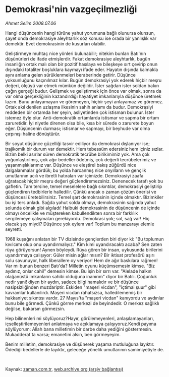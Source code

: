 # Demokrasi'nin vazgeçilmezliği

*Ahmet Selim 2008.07.06*

<tr><td class="metin" colspan="2" style="padding-top: 20px; padding-left: 5px; padding-right: 10px;">Hangi düşüncenin hangi türüne yahut yorumuna bağlı olunursa olunsun, şayet onda demokrasiye aleyhtarlık söz konusu ise orada bir yanlışlık var demektir. Evet demokrasinin de kusurları olabilir.</td></tr><tr><td class="metin" colspan="2" style="padding-top: 20px; padding-left: 5px; padding-right: 10px;"><p>Geliştirmeye muhtaç nice yönleri bulunabilir; nitekim bunları Batı'nın düşünürleri de ifade etmişlerdir. Fakat demokrasiye aleyhtarlık, bugün insanlığın ortak malı olan bir pozitif hasılaya ve bileşkeye sırt çevirip onun dışındaki totaliter boşluklara kaymayı ifade eder. Hayatın dışında kalmakla aynı anlama gelen sürüklenmeleri beraberinde getirir. Düşünce yoksunluğunu kaçınılmaz kılar. Bugün demokrasiyi yok ederek hiçbir meşru değeri, ölçüyü var etmek mümkün değildir. İster sağdan ister soldan bakın çağın gerçeği budur. Gelişmek ve geliştirmek için önce var olmak, sonra da var olma gerçekliğinin kazandırdığı hayatiyet imkanlarıyla düşünce üretmek lazım. Bunu anlayamayan ve göremeyen, hiçbir şeyi anlayamaz ve göremez. Ortak akıl denilen uzlaşma ilkesinin sahih anlamı da budur. Demokrasiyi reddeden bir ortamda her şeyin, asliyetinden çok istismarı bulunur. İster istemez öyle olur. Anti-demokratik ortamlarda istismar ve sapma bir ortam zaruretidir. İyi niyetle direnen olsa bile, kısa bir sürede o zarurete boyun eğer. Düşüncenin durması; istismar ve sapmayı, bir beyhude var olma çırpınışı haline dönüştürür.
<p>Bir soyut düşünce güzelliği tasvir ediliyor da demokrasi dışlanıyor ise; trajikomik bir durum var demektir. Hem tebessüm edersiniz hem içiniz sızlar. Bizim belki asırlar süren demokratik tecrübe birikimimiz yok. Ama çok yoğunlaştırılmış, çok ağır bedeller ödetmiş, çok değerli tecrübelerimiz ve yaşanmışlıklarımız var. Düşünce ve eleştirel bakış züğürdü nice dalgalanmalar gördük; bu yolda harcanmış nice onyılların ve gençlik umutlarının acılı ve ibretli hatıraları var içimizde. Demokrasiyi zaafa uğratacak hiçbir meşru değeri güçlendiremezsiniz. Denenecek tarafı yok bu gafletin. Tam tersine, temel meselelere bağlı sıkıntılar, demokrasiyi geliştirip güçlendiren tedbirlerle halledilir. Çünkü ancak o zaman çözüm önerisi ve düşüncesi üretebilirsiniz. Temel şart demokrasinin içinde olmaktır. Bizimkiler bu işi ters anladı. Sağda yahut solda olmayı, demokrasinin sağında yahut solunda olmak gibi algıladı! Halbuki demokrasinin de düşüncenin de içinde olmayı öncelikle ve müştereken kabullendikten sonra bir farklılık sergilemeye çalışmaları gerekiyordu. Demokrasi yok; sol, sağ var! Hiç olacak şey miydi? Düşünce yok eylem var! Toplum bu manzarayı elemle seyretti. 
<p>1968 kuşağını anlatan bir TV dizisinde gençlerden biri diyor ki: "Bu toplumun kıvılcımı olup onu uyandırmalıyız." Kim kimi uyandıracaktı acaba? Sen zaten rüya görüyorsun! Aynen böyleydi. Rüya gören bir insan, uykusunda birilerini uyandırmaya çalışıyor: Güler misin ağlar mısın? Bir iktisat profesörü aşırı solu savunuyor, halk liberallere oy veriyor! Hem de ağır baskılara rağmen! Var mı bunun benzeri Batı'da? Milletin oyunu küçümsemesin kimse. "Biz aydınız, onlar cahil" demesin kimse. Bu işin bir sırrı var. "Alelade halkın olağanüstü imkanların sahibi olduğuna inanırım" diyor bir Batılı. Çoğunluk nedir yani! diyen bir aydın, sadece bilgi hamalıdır ve bir düşünce nasipsizliğinden muzdariptir. Eskiden "maşeri vicdan", "içtimai şuur" gibi kavramlar kullanılırdı. Maşeri vicdan rahatsızsa, halledilememiş bir hakkaniyet sıkıntısı vardır. 27 Mayıs'ta "maşeri vicdan" kanıyordu ve aydınlar bunu bile görmedi. Çünkü görme merkezi de beyindedir. O merkez sağlıklı değilse, bakarsın görmezsin.
<p>Hep bilinenleri mi söylüyoruz?Hayır, görülemeyenleri, anlaşılamayanları, içselleştirilemeyenleri anlatmaya ve açıklamaya çalışıyoruz.Kendi payıma söylüyorum: Allah bana milletimin bir darbe daha yediğini göstermesin. Mukadderat'ta varsa; emanetini alsın, ben görmeyeyim.
<p>Benim milletim, demokrasiye ve düşünerek yaşama mutluluğuna layıktır. Ödediği bedellerle de layıktır, geleceğe yönelik umutlarının samimiyetiyle de.
<p><br/></p></p></p></p></p></p></td></tr>

Kaynak: [zaman.com.tr](http://zaman.com.tr/yazar.do?yazino=710792), [web.archive.org (arşiv bağlantısı)](http://web.archive.org/web/20080825063148/http://zaman.com.tr:80/yazar.do?yazino=710792)
